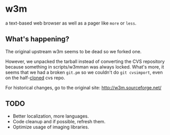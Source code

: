w3m
===

a text-based web browser as well as a pager like `more` or `less`.

What's happening?
---
The original upstream w3m seems to be dead so we forked one.

However, we unpacked the tarball instead of converting the CVS repository because something in scripts/w3mman was always locked.
What's more, it seems that we had a broken `git.pm` so we couldn't do `git cvsimport`, even on the
half-[cloned](https://github.com/akavel/cvsclone) cvs repo.

For historical changes, go to the original site: http://w3m.sourceforge.net/

TODO
---

- Better localization, more languages. 
- Code cleanup and if possible, refresh them.
- Optimize usage of imaging libraries.
